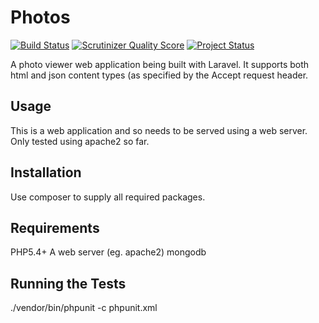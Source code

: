 Photos
======
[![Build Status](https://travis-ci.org/timothy-r/Photos.png)](https://travis-ci.org/timothy-r/Photos) [![Scrutinizer Quality Score](https://scrutinizer-ci.com/g/timothy-r/Photos/badges/quality-score.png?s=920e5cd9be18d3581764e44bf8203c12d9b4c47f)](https://scrutinizer-ci.com/g/timothy-r/Photos/)
[![Project Status](https://stillmaintained.com/timothy-r/Photos.png)](https://stillmaintained.com/timothy-r/Photos)

A photo viewer web application being built with Laravel. It supports both html and json content types (as specified by the Accept request header.

## Usage

This is a web application and so needs to be served using a web server. Only tested using apache2 so far.

## Installation

Use composer to supply all required packages.

## Requirements

PHP5.4+
A web server (eg. apache2)
mongodb

## Running the Tests

./vendor/bin/phpunit -c phpunit.xml 

